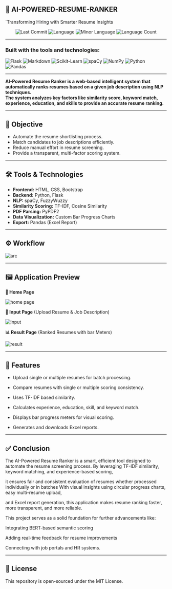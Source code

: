 ## 🚀 **AI-POWERED-RESUME-RANKER**

`Transforming Hiring with Smarter Resume Insights

<p align="center">
    <img src="https://img.shields.io/github/last-commit/pavithraus/AI-powered-Resume-Ranker?style=flat-square" alt="Last Commit">
    <img src="https://img.shields.io/github/languages/top/pavithraus/AI-powered-Resume-Ranker?color=blue&style=flat-square" alt="Language">
    <img src="https://img.shields.io/badge/python%20-43.1-blue?style=flat-square" alt="Minor Language">
    <img src="https://img.shields.io/github/languages/count/pavithraus/AI-powered-Resume-Ranker?style=flat-square" alt="Language Count">
</p>

----

### Built with the tools and technologies:
<p>
    <img src="https://img.shields.io/badge/-Flask-000000?style=for-the-badge&logo=flask&logoColor=white" alt="Flask">
    <img src="https://img.shields.io/badge/-Markdown-000000?style=for-the-badge&logo=markdown&logoColor=white" alt="Markdown">
    <img src="https://img.shields.io/badge/-ScikitLearn-F7931E?style=for-the-badge&logo=scikit-learn&logoColor=white" alt="Scikit-Learn">
    <img src="https://img.shields.io/badge/-spaCy-09A3D5?style=for-the-badge&logo=spacy&logoColor=white" alt="spaCy">
    <img src="https://img.shields.io/badge/-NumPy-013243?style=for-the-badge&logo=numpy&logoColor=white" alt="NumPy">
    <img src="https://img.shields.io/badge/-Python-3776AB?style=for-the-badge&logo=python&logoColor=white" alt="Python">
    <img src="https://img.shields.io/badge/-Pandas-150458?style=for-the-badge&logo=pandas&logoColor=white" alt="Pandas">
</p>

---

**AI-Powered Resume Ranker is a web-based intelligent system that automatically ranks resumes based on a given job description using NLP techniques.  
The system analyzes key factors like **similarity score, keyword match, experience, education, and skills** to provide an accurate resume ranking.**

---

## 🎯 Objective

- Automate the resume shortlisting  process.
- Match candidates to job descriptions efficiently.
- Reduce manual effort in resume screening.
- Provide a transparent, multi-factor scoring system.

---

## 🛠️ Tools & Technologies

- **Frontend:** HTML, CSS, Bootstrap
- **Backend:** Python, Flask
- **NLP:** spaCy, FuzzyWuzzy
- **Similarity Scoring:** TF-IDF, Cosine Similarity
- **PDF Parsing:** PyPDF2
- **Data Visualization:** Custom Bar Progress Charts
- **Export:** Pandas (Excel Report)

---

## ⚙️ Workflow

![arc](https://github.com/user-attachments/assets/29dcfa02-37cd-480d-ae43-3afc73bf29ab)

----

## 🖼️ Application Preview

**📌 Home Page**

![home page](https://github.com/user-attachments/assets/4615050d-9404-4278-8623-da134cdc6b7c)


**📂 Input Page** (Upload Resume & Job Description)

![input](https://github.com/user-attachments/assets/b9d21560-bead-4031-9e53-50410c7d0237)


**📊 Result Page** (Ranked Resumes with bar Meters)

![result](https://github.com/user-attachments/assets/6f672940-6fc1-42cf-bd92-3e413b37a94f)



---

## 🚀 Features

- Upload single or multiple resumes for batch processing.

- Compare resumes with single or multiple scoring consistency.

- Uses TF-IDF based similarity.

- Calculates experience, education, skill, and keyword match.

- Displays bar progress meters for visual scoring.

- Generates and downloads Excel reports.

----

## ✅ Conclusion

The AI-Powered Resume Ranker is a smart, efficient tool designed to automate the resume screening process. By leveraging TF-IDF similarity, keyword matching, and experience-based scoring, 

it ensures fair and consistent evaluation of resumes whether processed individually or in batches With visual insights using circular progress charts, easy multi-resume upload, 

and Excel report generation, this application makes resume ranking faster, more transparent, and more reliable.

This project serves as a solid foundation for further advancements like:

Integrating BERT-based semantic scoring

Adding real-time feedback for resume improvements

Connecting with job portals and HR systems.

----
## 📄 License

This repository is open-sourced under the MIT License.
